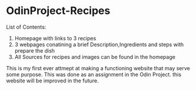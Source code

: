 # OdinProject-Recipes

List of Contents:

1. Homepage with links to 3 recipes
2. 3 webpages conatining a brief Description,Ingredients and steps with prepare the dish 
3. All Sources for recipes and images can be found in the homepage

This is my first ever attmept at making a functioning website that may serve some purpose. This was done as an assignment in the Odin Project.
this website will be improved in the future.
